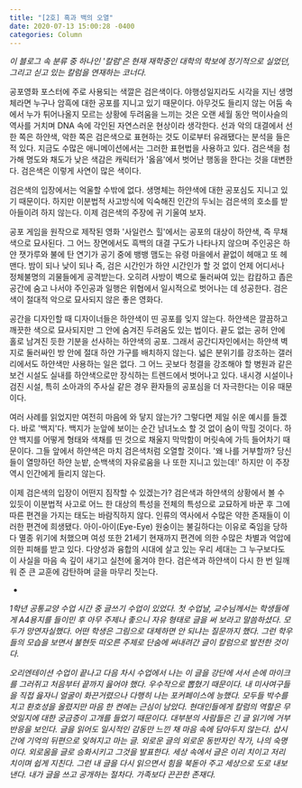 ```yaml
---
title: "[2호] 흑과 백의 오열"
date: 2020-07-13 15:00:28 -0400
categories: Column
---
```


*이 블로그 속 분류 중 하나인 '칼럼'은 현재 재학중인 대학의 학보에 정기적으로 실었던, 그리고 싣고 있는 칼럼을 연재하는 코너다.*


 공포영화 포스터에 주로 사용되는 색깔은 검은색이다. 야행성일지라도 시각을 지닌 생명체라면 누구나 암흑에 대한 공포를 지니고 있기 때문이다. 아무것도 들리지 않는 어둠 속에서 누가 튀어나올지 모르는 상황에 두려움을 느끼는 것은 오랜 세월 동안 먹이사슬의 역사를 거치며 DNA 속에 각인된 자연스러운 현상이라 생각한다. 선과 악의 대결에서 선한 쪽은 하얀색, 악한 쪽은 검은색으로 표현하는 것도 이로부터 유래됐다는 분석을 들은 적 있다. 지금도 수많은 애니메이션에서는 그러한 표현법을 사용하고 있다. 검은색을 첨가해 명도와 채도가 낮은 색감은 캐릭터가 '옳음'에서 벗어난 행동을 한다는 것을 대변한다. 검은색은 이렇게 사연이 많은 색이다.

 검은색의 입장에서는 억울할 수밖에 없다. 생명체는 하얀색에 대한 공포심도 지니고 있기 때문이다. 하지만 이분법적 사고방식에 익숙해진 인간의 두뇌는 검은색의 호소를 받아들이려 하지 않는다. 이제 검은색의 주장에 귀 기울여 보자.

 공포 게임을 원작으로 제작된 영화 '사일런스 힐'에서는 공포의 대상이 하얀색, 즉 무채색으로 묘사된다. 그 어느 장면에서도 흑백의 대결 구도가 나타나지 않으며 주인공은 하얀 잿가루와 불에 탄 연기가 공기 중에 뱅뱅 맴도는 유령 마을에서 끝없이 헤매고 또 헤맨다. 밤이 되나 낮이 되나 즉, 검은 시간인가 하얀 시간인가 할 것 없이 언제 어디서나 정체불명의 괴물들에게 공격받는다. 오히려 사방이 벽으로 둘러싸여 있는 캄캄하고 좁은 공간에 숨고 나서야 주인공과 일행은 위협에서 일시적으로 벗어나는 데 성공한다. 검은색이 절대적 악으로 묘사되지 않은 좋은 영화다.

 공간을 디자인할 때 디자이너들은 하얀색이 띤 공포를 잊지 않는다. 하얀색은 깔끔하고 깨끗한 색으로 묘사되지만 그 안에 숨겨진 두려움도 있는 법이다. 끝도 없는 공허 안에 홀로 남겨진 듯한 기분을 선사하는 하얀색의 공포. 그래서 공간디자인에서는 하얀색 벽지로 둘러싸인 방 안에 절대 하얀 가구를 배치하지 않는다. 넓은 분위기를 강조하는 갤러리에서도 하얀색만 사용하는 일은 없다. 그 어느 곳보다 청결을 강조해야 할 병원과 같은 보건 시설도 실내를 하얀색으로만 장식하는 트렌드에서 벗어나고 있다. 내시경 시설이나 검진 시설, 특히 소아과의 주사실 같은 경우 환자들의 공포심을 더 자극한다는 이유 때문이다.

 여러 사례를 읽었지만 여전히 마음에 와 닿지 않는가? 그렇다면 제일 쉬운 예시를 들겠다. 바로 '백지'다. 백지가 눈앞에 보이는 순간 남녀노소 할 것 없이 숨이 막힐 것이다. 하얀 백지를 어떻게 형태와 색채를 띤 것으로 채울지 막막함이 머릿속에 가득 들어차기 때문이다. 그들 앞에서 하얀색은 마치 검은색처럼 오열할 것이다. '왜 나를 거부할까? 당신들이 열망하던 하얀 눈밭, 순백색의 자유로움을 나 또한 지니고 있는데!' 하지만 이 주장 역시 인간에게 들리지 않는다.

 이제 검은색의 입장이 어떤지 짐작할 수 있겠는가? 검은색과 하얀색의 상황에서 볼 수 있듯이 이분법적 사고로 어느 한 대상의 특성을 전체의 특성으로 교묘하게 바꾼 후 그에 따른 편견을 가지는 태도는 바람직하지 않다. 인류의 역사에서 수많은 약한 존재들이 이러한 편견에 희생됐다. 아이-아이(Eye-Eye) 원숭이는 불길하다는 이유로 죽임을 당하다 멸종 위기에 처했으며 여성 또한 21세기 현재까지 편견에 의한 수많은 차별과 억압에 의한 피해를 받고 있다. 다양성과 융합의 시대에 살고 있는 우리 세대는 그 누구보다도 이 사실을 마음 속 깊이 새기고 실천에 옮겨야 한다. 검은색과 하얀색이 다시 한 번 일깨워 준 큰 교훈에 감탄하며 글을 마무리 짓는다.

-


*1학년 공통교양 수업 시간 중 글쓰기 수업이 있었다. 첫 수업날, 교수님께서는 학생들에게 A4용지를 들이민 후 아무 주제나 좋으니 자유 형태로 글을 써 보라고 말씀하셨다. 모두가 망연자실했다. 어떤 학생은 그림으로 대체하면 안 되냐는 질문까지 했다. 그런 학우들의 모습을 보면서 불현듯 떠오른 주제로 단숨에 써내려간 글이 칼럼으로 발전한 것이다.*

*오리엔테이션 수업이 끝나고 다음 차시 수업에서 나는 이 글을 강단에 서서 손에 마이크를 그러쥐고 처음부터 끝까지 읊어야 했다. 우수작으로 뽑혔기 때문이다. 내 미사여구들을 직접 읊자니 얼굴이 화끈거렸으나 다행히 나는 포커페이스에 능했다. 모두들 박수를 치고 환호성을 올렸지만 마음 한 켠에는 근심이 남았다. 현대인들에게 칼럼의 역할은 무엇일지에 대한 궁금증이 고개를 들었기 때문이다. 대부분의 사람들은 긴 글 읽기에 거부 반응을 보인다. 글을 읽어도 일시적인 감동만 느낀 채 마음 속에 담아두지 않는다. 삽시간에 기억의 뒤편으로 잊혀지고 마는 글. 외로운 글의 외로운 동반자인 작가, 나의 숙명이다. 외로움을 글로 승화시키고 그것을 발표한다. 세상 속에서 글은 이리 치이고 저리 치이며 쉽게 지친다. 그런 내 글을 다시 읽으면서 힘을 북돋아 주고 세상으로 도로 내보낸다. 내가 글을 쓰고 공개하는 절차다. 가족보다 끈끈한 존재다.*
